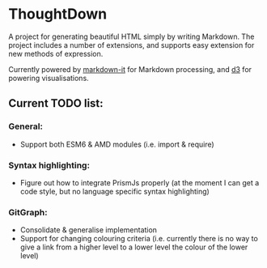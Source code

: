 # ThoughtDown

A project for generating beautiful HTML simply by writing Markdown. The project includes a number of extensions, and supports easy extension for new methods of expression.

Currently powered by [markdown-it](https://github.com/markdown-it/markdown-it) for Markdown processing, and [d3](https://github.com/d3/d3) for powering visualisations.

## Current TODO list:

### General:

- Support both ESM6 & AMD modules (i.e. import & require)

### Syntax highlighting:

- Figure out how to integrate PrismJs properly (at the moment I can get a code style, but no language specific syntax highlighting)

### GitGraph:

- Consolidate & generalise implementation
- Support for changing colouring criteria (i.e. currently there is no way to give a link from a higher level to a lower level the colour of the lower level)
